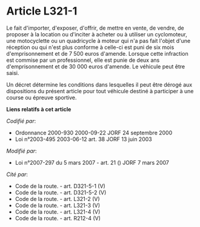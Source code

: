 # Article L321-1

Le fait d'importer, d'exposer, d'offrir, de mettre en vente, de vendre, de proposer à la location ou d'inciter à acheter ou à
utiliser un cyclomoteur, une motocyclette ou un quadricycle à moteur qui n'a pas fait l'objet d'une réception ou qui n'est
plus conforme à celle-ci est puni de six mois d'emprisonnement et de 7 500 euros d'amende. Lorsque cette infraction est
commise par un professionnel, elle est punie de deux ans d'emprisonnement et de 30 000 euros d'amende. Le véhicule peut être
saisi.

Un décret détermine les conditions dans lesquelles il peut être dérogé aux dispositions du présent article pour tout véhicule
destiné à participer à une course ou épreuve sportive.

**Liens relatifs à cet article**

_Codifié par_:

  - Ordonnance 2000-930 2000-09-22 JORF 24 septembre 2000
  - Loi n°2003-495 2003-06-12 art. 38 JORF 13 juin 2003

_Modifié par_:

  - Loi n°2007-297 du 5 mars 2007 - art. 21 () JORF 7 mars 2007

_Cité par_:

  - Code de la route. - art. D321-5-1 (V)
  - Code de la route. - art. D321-5-2 (V)
  - Code de la route. - art. L321-2 (V)
  - Code de la route. - art. L321-3 (V)
  - Code de la route. - art. L321-4 (V)
  - Code de la route. - art. R212-4 (V)
